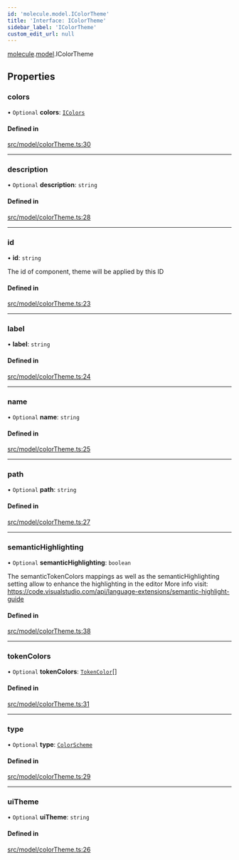 ```yaml
---
id: 'molecule.model.IColorTheme'
title: 'Interface: IColorTheme'
sidebar_label: 'IColorTheme'
custom_edit_url: null
---
```


[molecule](../namespaces/molecule).[model](../namespaces/molecule.model).IColorTheme

## Properties

### colors

• `Optional` **colors**: [`IColors`](molecule.model.IColors)

#### Defined in

[src/model/colorTheme.ts:30](https://github.com/DTStack/molecule/blob/b5324fcf/src/model/colorTheme.ts#L30)

---

### description

• `Optional` **description**: `string`

#### Defined in

[src/model/colorTheme.ts:28](https://github.com/DTStack/molecule/blob/b5324fcf/src/model/colorTheme.ts#L28)

---

### id

• **id**: `string`

The id of component, theme will be applied by this ID

#### Defined in

[src/model/colorTheme.ts:23](https://github.com/DTStack/molecule/blob/b5324fcf/src/model/colorTheme.ts#L23)

---

### label

• **label**: `string`

#### Defined in

[src/model/colorTheme.ts:24](https://github.com/DTStack/molecule/blob/b5324fcf/src/model/colorTheme.ts#L24)

---

### name

• `Optional` **name**: `string`

#### Defined in

[src/model/colorTheme.ts:25](https://github.com/DTStack/molecule/blob/b5324fcf/src/model/colorTheme.ts#L25)

---

### path

• `Optional` **path**: `string`

#### Defined in

[src/model/colorTheme.ts:27](https://github.com/DTStack/molecule/blob/b5324fcf/src/model/colorTheme.ts#L27)

---

### semanticHighlighting

• `Optional` **semanticHighlighting**: `boolean`

The semanticTokenColors mappings as well as
the semanticHighlighting setting
allow to enhance the highlighting in the editor
More info visit: https://code.visualstudio.com/api/language-extensions/semantic-highlight-guide

#### Defined in

[src/model/colorTheme.ts:38](https://github.com/DTStack/molecule/blob/b5324fcf/src/model/colorTheme.ts#L38)

---

### tokenColors

• `Optional` **tokenColors**: [`TokenColor`](molecule.model.TokenColor)[]

#### Defined in

[src/model/colorTheme.ts:31](https://github.com/DTStack/molecule/blob/b5324fcf/src/model/colorTheme.ts#L31)

---

### type

• `Optional` **type**: [`ColorScheme`](../enums/molecule.model.ColorScheme)

#### Defined in

[src/model/colorTheme.ts:29](https://github.com/DTStack/molecule/blob/b5324fcf/src/model/colorTheme.ts#L29)

---

### uiTheme

• `Optional` **uiTheme**: `string`

#### Defined in

[src/model/colorTheme.ts:26](https://github.com/DTStack/molecule/blob/b5324fcf/src/model/colorTheme.ts#L26)
